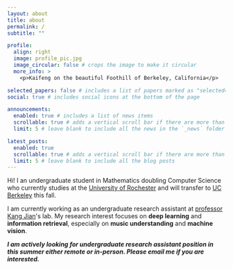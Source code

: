 ```yaml
---
layout: about
title: about
permalink: /
subtitle: ""

profile:
  align: right
  image: profile_pic.jpg
  image_circular: false # crops the image to make it circular
  more_info: >
    <p>Kaifeng on the beautiful Foothill of Berkeley, California</p>

selected_papers: false # includes a list of papers marked as "selected={true}"
social: true # includes social icons at the bottom of the page

announcements:
  enabled: true # includes a list of news items
  scrollable: true # adds a vertical scroll bar if there are more than 3 news items
  limit: 5 # leave blank to include all the news in the `_news` folder

latest_posts:
  enabled: true
  scrollable: true # adds a vertical scroll bar if there are more than 3 new posts items
  limit: 5 # leave blank to include all the blog posts
---
```


Hi! I an undergraduate student in Mathematics doubling Computer Science who currently studies at the [University of Rochester](https://www.rochester.edu/) and will transfer to [UC Berkeley](https://math.berkeley.edu/home/) this fall. 

I am currently working as an undergraduate research assistant at [professor Kang Jian](https://jiank2.github.io/)'s lab. My research interest focuses on **deep learning** and **information retrieval**, especially on **music understanding** and **machine vision**.

***I am actively looking for undergraduate research assistant position in this summer either remote or in-person. Please email me if you are interested.***